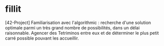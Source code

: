 # fillit
[42-Project] Familiarisation avec l'algorithmic : recherche d'une solution optimale parmi un très grand nombre de possibilités, dans un délai raisonnable. Agencer des Tetriminos entre eux et de déterminer le plus petit carré possible pouvant les accueillir.

